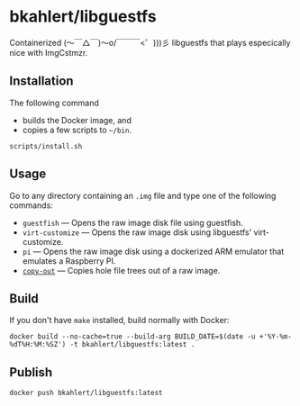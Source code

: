 bkahlert/libguestfs
===================

Containerized (〜￣△￣)〜o/￣￣￣<゜)))彡 libguestfs that plays especically nice with ImgCstmzr.

Installation
------------

The following command
- builds the Docker image, and
- copies a few scripts to `~/bin`.

```shell
scripts/install.sh
```

Usage
-----

Go to any directory containing an `.img` file and type one of the following commands:
  * `guestfish` — Opens the raw image disk file using guestfish.
  * `virt-customize` — Opens the raw image disk using libguestfs' virt-customize.
  * `pi` — Opens the raw image disk using a dockerized ARM emulator that emulates a Raspberry PI.
  * [`copy-out`](https://gist.github.com/bkahlert/9ba2228f0ebb0de8dbd21b90e83f35da) — Copies hole file trees out of a raw image.

Build
-----

If you don't have `make` installed, build normally with Docker:

```shell
docker build --no-cache=true --build-arg BUILD_DATE=$(date -u +'%Y-%m-%dT%H:%M:%SZ') -t bkahlert/libguestfs:latest .
```

Publish
-------

```shell
docker push bkahlert/libguestfs:latest
```
